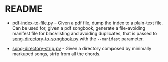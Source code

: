 # README

- [pdf-index-to-file.py](pdf-index-to-file.py) - Given a pdf file, dump the index to a plain-text file. Can be used for, given a pdf songbook, generate a file-avoiding manifest file for blacklisting and avoiding duplicates, that is passed to [song-directory-to-songbook.py](/song-directory-to-songbook.py) with the `--manifest` parameter.

- [song-directory-strip.py](song-directory-strip.py) - Given a directory composed by minimally markuped songs, strip from all the chords.
